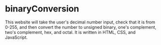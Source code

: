 # binaryConversion
This website will take the user's decimal number input, check that it is from 0-255, and then convert the number to unsigned binary, one's complement, two's complement, hex, and octal.  It is written in HTML, CSS, and JavaScript.
